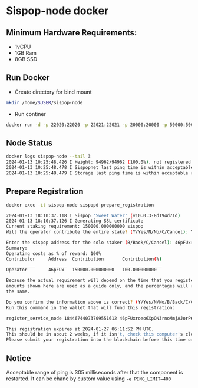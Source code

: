 # Sispop-node docker

## Minimum Hardware Requirements:
- 1vCPU
- 1GB Ram
- 8GB SSD
  

## Run Docker
- Create directory for bind mount
```sh
mkdir /home/$USER/sispop-node
```
- Run continer
```sh
docker run -d -p 22020:22020 -p 22021:22021 -p 20000:20000 -p 50000:50000 -p 1090:1090/udp --device=/dev/net/tun --cap-add=NET_ADMIN --restart=always -v /home/$USER/sispop-node:/root --name 'sispop-node' xk4milx/sispop-node-docker
```

## Node Status
```sh
docker logs sispop-node --tail 3
2024-01-13 10:25:48.426 I Height: 94962/94962 (100.0%), not registered, last pings: 66sec (storage), 1.5min (sispopnet)
2024-01-13 10:25:48.478 I Sispopnet last ping time is within acceptable range: 90 seconds.
2024-01-13 10:25:48.479 I Storage last ping time is within acceptable range: 66 seconds.
```
## Prepare Registration
```sh
docker exec -it sispop-node sispopd prepare_registration
```
```sh
2024-01-13 18:10:37.118 I Sispop 'Sweet Water' (v10.0.3-8d194d71d)
2024-01-13 18:10:37.126 I Generating SSL certificate
Current staking requirement: 150000.000000000 sispop
Will the operator contribute the entire stake? (Y/Yes/N/No/C/Cancel): Y

Enter the sispop address for the solo staker (B/Back/C/Cancel): 46pFUxroeo6XpQNCZCnoMmjAJorP6WL5tg4fetXXMdCZYXbuPSpot1kPt2DzRD4zHQ6LwFVLYRyRsNfm3uDasxUQT6BbFq3
Summary:
Operating costs as % of reward: 100%
Contributor     Address  Contribution       Contribution(%)
___________     _______  ____________       _______________
Operator        46pFUx   150000.000000000   100.000000000

Because the actual requirement will depend on the time that you register, the
amounts shown here are used as a guide only, and the percentages will remain
the same.

Do you confirm the information above is correct? (Y/Yes/N/No/B/Back/C/Cancel): Y
Run this command in the wallet that will fund this registration:

register_service_node 18446744073709551612 46pFUxroeo6XpQN3rnoMmjAJorP6WL5tgoiytXXMdCZYXbuPSpot1kPt2DzGD4zHQ6LwFVLYRyRsNfm3uDasxUQT6BbFq3 18446766073709551612 1704479112 3fcea4a26e695ad8243e45f92fda775bcfae0eded2270bb13a120ae7f85b748c bd55dc43ea5d26821855cbf75876e4b2cdcaca6r35f1798a141c81bc4cf25040d860a77cb115e0f8e01c61dba22703a0975e86bd847fd2f6720fa4fd709a2a903

This registration expires at 2024-01-27 06:11:52 PM UTC.
This should be in about 2 weeks, if it isn't, check this computer's clock.
Please submit your registration into the blockchain before this time or it will be invalid.
```
## Notice
Acceptable range of ping is 305 milliseconds after that the component is restarted.
It can be chane by custom value using ``-e PING_LIMIT=400``
